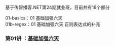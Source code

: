 基于传智播客.NET第24期就业班，目前共有16个部分    

01-basics：01 基础加强六天  
01b-regex：01 基础加强六天 正则表达式的补充  


### 第01讲 ：[基础加强六天](./01-basics/基础加强六天.md)  
  
